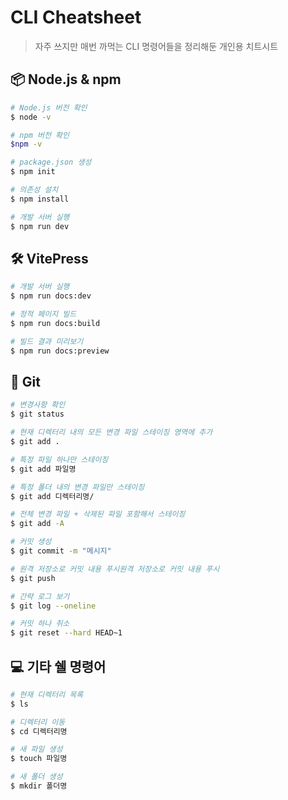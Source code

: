 # CLI Cheatsheet

> 자주 쓰지만 매번 까먹는 CLI 명령어들을 정리해둔 개인용 치트시트

## 📦 Node.js & npm

```bash
# Node.js 버전 확인
$ node -v
```

```bash
# npm 버전 확인
$npm -v
```

```bash
# package.json 생성
$ npm init
```

```bash
# 의존성 설치
$ npm install
```

```bash
# 개발 서버 실행
$ npm run dev
```

## 🛠️ VitePress

```bash
# 개발 서버 실행
$ npm run docs:dev
```

```bash
# 정적 페이지 빌드
$ npm run docs:build
```

```bash
# 빌드 결과 미리보기
$ npm run docs:preview
```

## 🔧 Git

```bash
# 변경사항 확인
$ git status
```

```bash
# 현재 디렉터리 내의 모든 변경 파일 스테이징 영역에 추가
$ git add .
```

```bash
# 특정 파일 하나만 스테이징
$ git add 파일명

# 특정 폴더 내의 변경 파일만 스테이징
$ git add 디렉터리명/

# 전체 변경 파일 + 삭제된 파일 포함해서 스테이징
$ git add -A
```

```bash
# 커밋 생성
$ git commit -m "메시지"
```

```bash
# 원격 저장소로 커밋 내용 푸시원격 저장소로 커밋 내용 푸시
$ git push
```

```bash
# 간략 로그 보기
$ git log --oneline
```

```bash
# 커밋 하나 취소
$ git reset --hard HEAD~1
```

## 💻 기타 쉘 명령어

```bash
# 현재 디렉터리 목록
$ ls
```

```bash
# 디렉터리 이동
$ cd 디렉터리명
```

```bash
# 새 파일 생성
$ touch 파일명
```

```bash
# 새 폴더 생성
$ mkdir 폴더명
```
